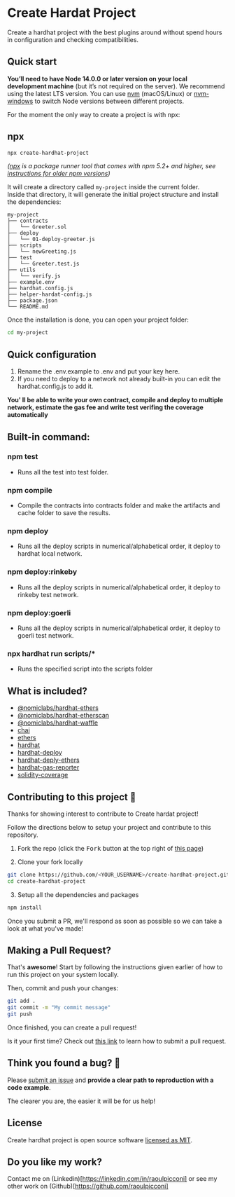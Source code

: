 # Create Hardat Project

Create a hardhat project with the best plugins around without spend hours in configuration and checking compatibilities.

## Quick start

**You’ll need to have Node 14.0.0 or later version on your local development machine** (but it’s not required on the server). We recommend using the latest LTS version. You can use [nvm](https://github.com/creationix/nvm#installation) (macOS/Linux) or [nvm-windows](https://github.com/coreybutler/nvm-windows#node-version-manager-nvm-for-windows) to switch Node versions between different projects.

For the moment the only way to create a project is with npx:

## npx

```sh
npx create-hardhat-project
```

_([npx](https://medium.com/@maybekatz/introducing-npx-an-npm-package-runner-55f7d4bd282b) is a package runner tool that comes with npm 5.2+ and higher, see [instructions for older npm versions](https://gist.github.com/gaearon/4064d3c23a77c74a3614c498a8bb1c5f))_

It will create a directory called `my-project` inside the current folder.<br>
Inside that directory, it will generate the initial project structure and install the dependencies:

```
my-project
├── contracts
│   └── Greeter.sol
├── deploy
│   └── 01-deploy-greeter.js
├── scripts
│   └── newGreeting.js
├── test
│   └── Greeter.test.js
├── utils
│   └── verify.js
├── example.env
├── hardhat.config.js
├── helper-hardat-config.js
├── package.json
└── README.md

```

Once the installation is done, you can open your project folder:

```sh
cd my-project
```

## Quick configuration

1.  Rename the .env.example to .env and put your key here.
2.  If you need to deploy to a network not already built-in you can edit the hardhat.config.js to add it.

**You' ll be able to write your own contract, compile and deploy to multiple network,
estimate the gas fee and write test verifing the coverage automatically**

## Built-in command:

### npm test

- Runs all the test into test folder.

### npm compile

- Compile the contracts into contracts folder and make the artifacts and cache folder to save the results.

### npm deploy

- Runs all the deploy scripts in numerical/alphabetical order, it deploy to hardhat local network.

### npm deploy:rinkeby

- Runs all the deploy scripts in numerical/alphabetical order, it deploy to rinkeby test network.

### npm deploy:goerli

- Runs all the deploy scripts in numerical/alphabetical order, it deploy to goerli test network.

### npx hardhat run scripts/\*

- Runs the specified script into the scripts folder

## What is included?

- [@nomiclabs/hardhat-ethers](https://hardhat.org/hardhat-runner/plugins/nomiclabs-hardhat-ethers)
- [@nomiclabs/hardhat-etherscan](https://hardhat.org/hardhat-runner/plugins/nomiclabs-hardhat-etherscan)
- [@nomiclabs/hardhat-waffle](https://hardhat.org/hardhat-runner/plugins/nomiclabs-hardhat-waffle)
- [chai](https://www.chaijs.com/)
- [ethers](https://docs.ethers.io/v5/)
- [hardhat](https://hardhat.org/)
- [hardhat-deploy](https://github.com/wighawag/hardhat-deploy)
- [hardhat-deply-ethers](https://github.com/wighawag/hardhat-deploy-ethers)
- [hardhat-gas-reporter](https://www.npmjs.com/package/hardhat-gas-reporter)
- [solidity-coverage](https://www.npmjs.com/package/solidity-coverage)

## Contributing to this project 👊

Thanks for showing interest to contribute to Create hardat project!

Follow the directions below to setup your project and contribute to this repository.

1. Fork the repo (click the <kbd>Fork</kbd> button at the top right of [this page](https://github.com/raoulpicconi/create-hardhat-project))

2. Clone your fork locally

```sh
git clone https://github.com/<YOUR_USERNAME>/create-hardhat-project.git
cd create-hardhat-project
```

3. Setup all the dependencies and packages

```sh
npm install
```

Once you submit a PR, we'll respond as soon as possible so we can take a look at what you've made!

## Making a Pull Request?

That's **awesome**! Start by following the instructions given earlier of how to run this project on your system locally.

Then, commit and push your changes:

```bash
git add .
git commit -m "My commit message"
git push
```

Once finished, you can create a pull request!

Is it your first time? Check out [this link](https://docs.github.com/en/free-pro-team@latest/github/collaborating-with-issues-and-pull-requests/creating-a-pull-request-from-a-fork) to learn how to submit a pull request.

## Think you found a bug? 🐛

Please [submit an issue](https://github.com/raoulpicconi/create-hardhat-project/issues/new) and **provide a clear path to reproduction with a code example**.

The clearer you are, the easier it will be for us help!

## License

Create hardhat project is open source software [licensed as MIT](https://github.com/raoulpicconi/create-hardhat-project/LICENSE).

## Do you like my work?

Contact me on (Linkedin)[https://linkedin.com/in/raoulpicconi] or see my other work on (Github)[https://github.com/raoulpicconi]
